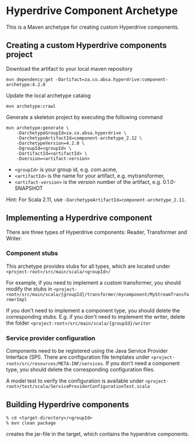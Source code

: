 <!--
  ~
  ~ Copyright 2018 ABSA Group Limited
  ~
  ~  Licensed under the Apache License, Version 2.0 (the "License");
  ~  you may not use this file except in compliance with the License.
  ~  You may obtain a copy of the License at
  ~
  ~      http://www.apache.org/licenses/LICENSE-2.0
  ~
  ~  Unless required by applicable law or agreed to in writing, software
  ~  distributed under the License is distributed on an "AS IS" BASIS,
  ~  WITHOUT WARRANTIES OR CONDITIONS OF ANY KIND, either express or implied.
  ~  See the License for the specific language governing permissions and
  ~  limitations under the License.
  ~
  -->

# Hyperdrive Component Archetype

This is a Maven archetype for creating custom Hyperdrive components.

## Creating a custom Hyperdrive components project


Download the artifact to your local maven repository
```
mvn dependency:get -Dartifact=za.co.absa.hyperdrive:component-archetype:4.2.0 
```

Update the local archetype catalog
```
mvn archetype:crawl
```

Generate a skeleton project by executing the following command
```
mvn archetype:generate \
    -DarchetypeGroupId=za.co.absa.hyperdrive \
    -DarchetypeArtifactId=component-archetype_2.12 \
    -DarchetypeVersion=4.2.0 \
    -DgroupId=<groupId> \
    -DartifactId=<artifactId> \
    -Dversion=<artifact-version> 
```
- `<groupId>` is your group id, e.g. com.acme,
- `<artifactId>` is the name for your artifact, e.g. mytransformer,
- `<artifact-version>` is the version number of the artifact, e.g. 0.1.0-SNAPSHOT

Hint: For Scala 2.11, use `-DarchetypeArtifactId=component-archetype_2.11`.

## Implementing a Hyperdrive component

There are three types of Hyperdrive components: Reader, Transformer and Writer.

### Component stubs

This archetype provides stubs for all types, which are located under `<project-root>/src/main/scala/<groupId>/`

For example, if you need to implement a custom transformer, you should modify the stubs in
 `<project-root>/src/main/scala/{groupId}/transformer/mycomponent/MyStreamTransformerImpl`

If you don't need to implement a component type, you should delete the corresponding stubs. 
 E.g. if you don't need to implement the writer, delete the folder `<project-root>/src/main/scala/{groupId}/writer`

### Service provider configuration

Components need to be registered using the Java Service Provider Interface (SPI). There are configuration file templates
 under `<project-root>/src/resources/META-INF/services`. If you don't need a component type, 
 you should delete the corresponding configuration files.
 
A model test to verify the configuration is available under `<project-root>/test/scala/ServiceProviderConfigurationTest.scala`

## Building Hyperdrive components
```
% cd <target-directory>/<groupId>
% mvn clean package
```

creates the jar-file in the target, which contains the hyperdrive components.
